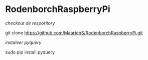 # RodenborchRaspberryPi

*checkout de resporitory*

git clone https://github.com/MaartenS/RodenborchRaspberryPi.git

*instaleer pyquery*

sudo pip install pyquery
